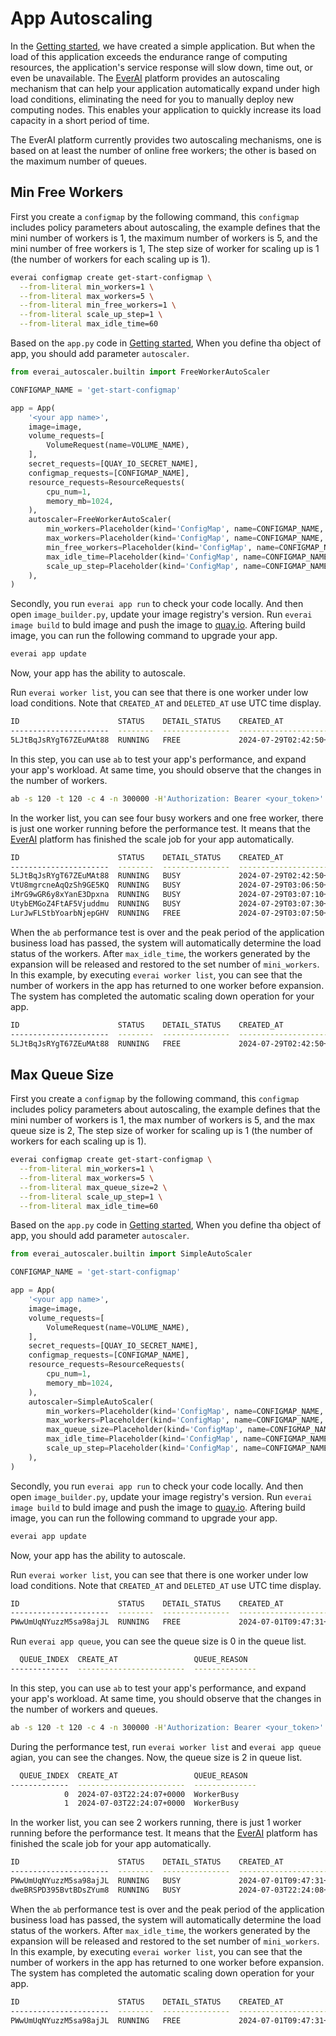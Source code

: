 # App Autoscaling

In the [Getting started](https://expvent.com/documentation/docs/), we have created a simple application. But when the load of this application exceeds the endurance range of computing resources, the application's service response will slow down, time out, or even be unavailable. The [EverAI](https://everai.expvent.com) platform provides an autoscaling mechanism that can help your application automatically expand under high load conditions, eliminating the need for you to manually deploy new computing nodes. This enables your application to quickly increase its load capacity in a short period of time.    

The EverAI platform currently provides two autoscaling mechanisms, one is based on at least the number of online free workers; the other is based on the maximum number of queues.

## Min Free Workers
First you create a `configmap` by the following command, this `configmap` includes policy parameters about autoscaling, the example defines that the mini number of workers is 1, the maximum number of workers is 5, and the mini number of free workers is 1, The step size of worker for scaling up is 1 (the number of workers for each scaling up is 1).  

```bash
everai configmap create get-start-configmap \
  --from-literal min_workers=1 \
  --from-literal max_workers=5 \
  --from-literal min_free_workers=1 \
  --from-literal scale_up_step=1 \
  --from-literal max_idle_time=60
```

Based on the `app.py` code in [Getting started](https://expvent.com/documentation/docs/), When you define tha object of app,  you should add parameter `autoscaler`.  

```python
from everai_autoscaler.builtin import FreeWorkerAutoScaler

CONFIGMAP_NAME = 'get-start-configmap'

app = App(
    '<your app name>',
    image=image,
    volume_requests=[
        VolumeRequest(name=VOLUME_NAME),
    ],
    secret_requests=[QUAY_IO_SECRET_NAME],
    configmap_requests=[CONFIGMAP_NAME],
    resource_requests=ResourceRequests(
        cpu_num=1,
        memory_mb=1024,
    ),
    autoscaler=FreeWorkerAutoScaler(
        min_workers=Placeholder(kind='ConfigMap', name=CONFIGMAP_NAME, key='min_workers'),
        max_workers=Placeholder(kind='ConfigMap', name=CONFIGMAP_NAME, key='max_workers'),
        min_free_workers=Placeholder(kind='ConfigMap', name=CONFIGMAP_NAME, key='min_free_workers'),
        max_idle_time=Placeholder(kind='ConfigMap', name=CONFIGMAP_NAME, key='max_idle_time'),
        scale_up_step=Placeholder(kind='ConfigMap', name=CONFIGMAP_NAME, key='scale_up_step'),
    ),
)
```

Secondly, you run `everai app run` to check your code locally. And then open  `image_builder.py`, update your image registry's version. Run `everai image build` to buld image and push the image to [quay.io](https://quay.io/). Aftering build image, you can run the following command to upgrade your app.  

```bash
everai app update
```
Now, your app has the ability to autoscale.  

Run `everai worker list`, you can see that there is one worker under low load conditions. Note that `CREATED_AT` and `DELETED_AT` use UTC time display.

```bash
ID                      STATUS    DETAIL_STATUS    CREATED_AT                DELETED_AT
----------------------  --------  ---------------  ------------------------  ------------
5LJtBqJsRYgT67ZEuMAt88  RUNNING   FREE             2024-07-29T02:42:50+0000
```

In this step, you can use `ab` to test your app's performance, and expand your app's workload. At same time, you should observe that the changes in the number of workers.

```bash
ab -s 120 -t 120 -c 4 -n 300000 -H'Authorization: Bearer <your_token>' https://everai.expvent.com/api/routes/v1/<your namespace>/<your app name>/sse
```

In the worker list, you can see four busy workers and one free worker, there is just one worker running before the performance test. It means that the [EverAI](https://everai.expvent.com) platform has finished the scale job for your app automatically.    

```bash
ID                      STATUS    DETAIL_STATUS    CREATED_AT                DELETED_AT
----------------------  --------  ---------------  ------------------------  ------------
5LJtBqJsRYgT67ZEuMAt88  RUNNING   BUSY             2024-07-29T02:42:50+0000
VtU8mgrcneAqQzSh9GE5KQ  RUNNING   BUSY             2024-07-29T03:06:50+0000
iMrG9wGR6y8xYanE3Dpxna  RUNNING   BUSY             2024-07-29T03:07:10+0000
UtybEMGoZ4FtAF5Vjuddmu  RUNNING   BUSY             2024-07-29T03:07:30+0000
LurJwFLStbYoarbNjepGHV  RUNNING   FREE             2024-07-29T03:07:50+0000
```

When the `ab` performance test is over and the peak period of the application business load has passed, the system will automatically determine the load status of the workers. After `max_idle_time`, the workers generated by the expansion will be released and restored to the set number of `mini_workers`. In this example, by executing `everai worker list`, you can see that the number of workers in the app has returned to one worker before expansion. The system has completed the automatic scaling down operation for your app.  

```bash
ID                      STATUS    DETAIL_STATUS    CREATED_AT                DELETED_AT
----------------------  --------  ---------------  ------------------------  ------------
5LJtBqJsRYgT67ZEuMAt88  RUNNING   FREE             2024-07-29T02:42:50+0000
```

## Max Queue Size
First you create a `configmap` by the following command, this `configmap` includes policy parameters about autoscaling, the example defines that the mini number of workers is 1, the max number of workers is 5, and the max queue size is 2, The step size of worker for scaling up is 1 (the number of workers for each scaling up is 1).    

```bash
everai configmap create get-start-configmap \
  --from-literal min_workers=1 \
  --from-literal max_workers=5 \
  --from-literal max_queue_size=2 \
  --from-literal scale_up_step=1 \
  --from-literal max_idle_time=60
```
Based on the `app.py` code in [Getting started](https://expvent.com/documentation/docs/), When you define tha object of app,  you should add parameter `autoscaler`.  

```python
from everai_autoscaler.builtin import SimpleAutoScaler

CONFIGMAP_NAME = 'get-start-configmap'

app = App(
    '<your app name>',
    image=image,
    volume_requests=[
        VolumeRequest(name=VOLUME_NAME),
    ],
    secret_requests=[QUAY_IO_SECRET_NAME],
    configmap_requests=[CONFIGMAP_NAME],
    resource_requests=ResourceRequests(
        cpu_num=1,
        memory_mb=1024,
    ),
    autoscaler=SimpleAutoScaler(
        min_workers=Placeholder(kind='ConfigMap', name=CONFIGMAP_NAME, key='min_workers'),
        max_workers=Placeholder(kind='ConfigMap', name=CONFIGMAP_NAME, key='max_workers'),
        max_queue_size=Placeholder(kind='ConfigMap', name=CONFIGMAP_NAME, key='max_queue_size'),
        max_idle_time=Placeholder(kind='ConfigMap', name=CONFIGMAP_NAME, key='max_idle_time'),
        scale_up_step=Placeholder(kind='ConfigMap', name=CONFIGMAP_NAME, key='scale_up_step'),
    ),
)
```
Secondly, you run `everai app run` to check your code locally. And then open  `image_builder.py`, update your image registry's version. Run `everai image build` to buld image and push the image to [quay.io](https://quay.io/). Aftering build image, you can run the following command to upgrade your app.  

```bash
everai app update
```
Now, your app has the ability to autoscale.  

Run `everai worker list`, you can see that there is one worker under low load conditions. Note that `CREATED_AT` and `DELETED_AT` use UTC time display.

```bash
ID                      STATUS    DETAIL_STATUS    CREATED_AT                DELETED_AT
----------------------  --------  ---------------  ------------------------  ------------
PWwUmUqNYuzzM5sa98ajJL  RUNNING   FREE             2024-07-01T09:47:31+0000
```
Run `everai app queue`, you can see the queue size is 0 in the queue list.

```bash
  QUEUE_INDEX  CREATE_AT                 QUEUE_REASON
-------------  ------------------------  --------------
```

In this step, you can use `ab` to test your app's performance, and expand your app's workload. At same time, you should observe that the changes in the number of workers and queues.

```bash
ab -s 120 -t 120 -c 4 -n 300000 -H'Authorization: Bearer <your_token>' https://everai.expvent.com/api/routes/v1/<your namespace>/<your app name>/sse
```

During the performance test, run `everai worker list` and `everai app queue` agian, you can see the changes. Now, the queue size is 2 in queue list.  

```bash
  QUEUE_INDEX  CREATE_AT                 QUEUE_REASON
-------------  ------------------------  --------------
            0  2024-07-03T22:24:07+0000  WorkerBusy
            1  2024-07-03T22:24:07+0000  WorkerBusy
```
In the worker list, you can see 2 workers running, there is just 1 worker running before the performance test. It means that the [EverAI](https://everai.expvent.com) platform has finished the scale job for your app automatically.  
  
```bash
ID                      STATUS    DETAIL_STATUS    CREATED_AT                DELETED_AT
----------------------  --------  ---------------  ------------------------  ------------
PWwUmUqNYuzzM5sa98ajJL  RUNNING   BUSY             2024-07-01T09:47:31+0000
dweBRSPD395BvtBDsZYum8  RUNNING   BUSY             2024-07-03T22:24:08+0000
```

When the `ab` performance test is over and the peak period of the application business load has passed, the system will automatically determine the load status of the workers. After `max_idle_time`, the workers generated by the expansion will be released and restored to the set number of `mini_workers`. In this example, by executing `everai worker list`, you can see that the number of workers in the app has returned to one worker before expansion. The system has completed the automatic scaling down operation for your app.  
 
```bash
ID                      STATUS    DETAIL_STATUS    CREATED_AT                DELETED_AT
----------------------  --------  ---------------  ------------------------  ------------
PWwUmUqNYuzzM5sa98ajJL  RUNNING   FREE             2024-07-01T09:47:31+0000
```


